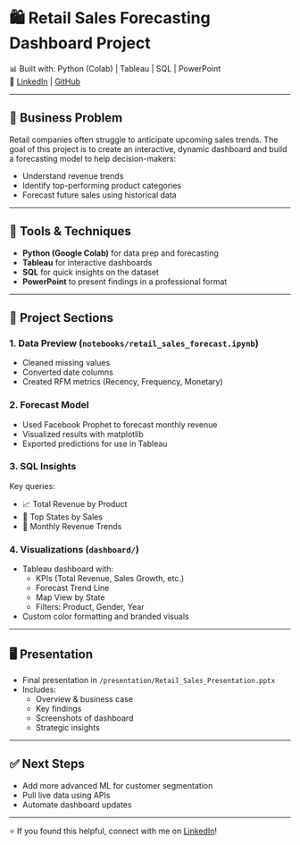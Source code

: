 # 🛍️ Retail Sales Forecasting Dashboard Project

📊 Built with: Python (Colab) | Tableau | SQL | PowerPoint  
🔗 [LinkedIn](https://www.linkedin.com/in/dionte-capleton-54074524a/) | [GitHub](https://github.com/Dionte18Cape)

---

## 💼 Business Problem

Retail companies often struggle to anticipate upcoming sales trends. The goal of this project is to create an interactive, dynamic dashboard and build a forecasting model to help decision-makers:

- Understand revenue trends
- Identify top-performing product categories
- Forecast future sales using historical data

---

## 🧠 Tools & Techniques

- **Python (Google Colab)** for data prep and forecasting
- **Tableau** for interactive dashboards
- **SQL** for quick insights on the dataset
- **PowerPoint** to present findings in a professional format

---

## 📂 Project Sections

### 1. Data Preview (`notebooks/retail_sales_forecast.ipynb`)
- Cleaned missing values
- Converted date columns
- Created RFM metrics (Recency, Frequency, Monetary)

### 2. Forecast Model
- Used Facebook Prophet to forecast monthly revenue
- Visualized results with matplotlib
- Exported predictions for use in Tableau

### 3. SQL Insights
Key queries:
- 📈 Total Revenue by Product
- 📍 Top States by Sales
- 📆 Monthly Revenue Trends

### 4. Visualizations (`dashboard/`)
- Tableau dashboard with:
  - KPIs (Total Revenue, Sales Growth, etc.)
  - Forecast Trend Line
  - Map View by State
  - Filters: Product, Gender, Year
- Custom color formatting and branded visuals

---

## 🖥️ Presentation

- Final presentation in `/presentation/Retail_Sales_Presentation.pptx`
- Includes:
  - Overview & business case
  - Key findings
  - Screenshots of dashboard
  - Strategic insights

---

## ✅ Next Steps

- Add more advanced ML for customer segmentation
- Pull live data using APIs
- Automate dashboard updates

---

⭐ If you found this helpful, connect with me on [LinkedIn](https://www.linkedin.com/in/dionte-capleton-54074524a/)!

